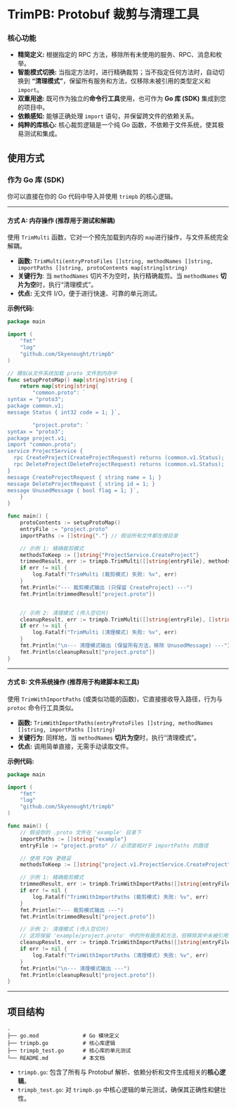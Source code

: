 # TrimPB: Protobuf 裁剪与清理工具

### 核心功能

*   **精简定义:** 根据指定的 RPC 方法，移除所有未使用的服务、RPC、消息和枚举。
*   **智能模式切换:** 当指定方法时，进行精确裁剪；当不指定任何方法时，自动切换到 **“清理模式”**，保留所有服务和方法，仅移除未被引用的类型定义和 `import`。
*   **双重用途:** 既可作为独立的**命令行工具**使用，也可作为 **Go 库 (SDK)** 集成到您的项目中。
*   **依赖感知:** 能够正确处理 `import` 语句，并保留跨文件的依赖关系。
*   **纯粹的库核心:** 核心裁剪逻辑是一个纯 Go 函数，不依赖于文件系统，使其极易测试和集成。

## 使用方式

### 作为 Go 库 (SDK)

你可以直接在你的 Go 代码中导入并使用 `trimpb` 的核心逻辑。

---

#### 方式 A: 内存操作 (推荐用于测试和解耦)

使用 `TrimMulti` 函数，它对一个预先加载到内存的 `map`进行操作，与文件系统完全解耦。

*   **函数:** `TrimMulti(entryProtoFiles []string, methodNames []string, importPaths []string, protoContents map[string]string)`
*   **关键行为**: 当 `methodNames` 切片不为空时，执行精确裁剪。当 `methodNames` **切片为空**时，执行“清理模式”。
*   **优点:** 无文件 I/O，便于进行快速、可靠的单元测试。

**示例代码:**

```go
package main

import (
	"fmt"
	"log"
	"github.com/Skyenought/trimpb"
)

// 模拟从文件系统加载 proto 文件到内存中
func setupProtoMap() map[string]string {
	return map[string]string{
		"common.proto": `
syntax = "proto3";
package common.v1;
message Status { int32 code = 1; }`,

		"project.proto": `
syntax = "proto3";
package project.v1;
import "common.proto";
service ProjectService {
  rpc CreateProject(CreateProjectRequest) returns (common.v1.Status);
  rpc DeleteProject(DeleteProjectRequest) returns (common.v1.Status);
}
message CreateProjectRequest { string name = 1; }
message DeleteProjectRequest { string id = 1; }
message UnusedMessage { bool flag = 1; }`,
	}
}

func main() {
    protoContents := setupProtoMap()
    entryFile := "project.proto"
	importPaths := []string{"."} // 假设所有文件都在根目录

    // 示例 1: 精确裁剪模式
    methodsToKeep := []string{"ProjectService.CreateProject"}
    trimmedResult, err := trimpb.TrimMulti([]string{entryFile}, methodsToKeep, importPaths, protoContents)
    if err != nil {
        log.Fatalf("TrimMulti (裁剪模式) 失败: %v", err)
    }
    fmt.Println("--- 裁剪模式输出 (只保留 CreateProject) ---")
    fmt.Println(trimmedResult["project.proto"])


    // 示例 2: 清理模式 (传入空切片)
    cleanupResult, err := trimpb.TrimMulti([]string{entryFile}, []string{}, importPaths, protoContents)
    if err != nil {
        log.Fatalf("TrimMulti (清理模式) 失败: %v", err)
    }
    fmt.Println("\n--- 清理模式输出 (保留所有方法，移除 UnusedMessage) ---")
    fmt.Println(cleanupResult["project.proto"])
}
```

---

#### 方式 B: 文件系统操作 (推荐用于构建脚本和工具)

使用 `TrimWithImportPaths` (或类似功能的函数)，它直接接收导入路径，行为与 `protoc` 命令行工具类似。

*   **函数:** `TrimWithImportPaths(entryProtoFiles []string, methodNames []string, importPaths []string)`
*   **关键行为**: 同样地，当 `methodNames` **切片为空**时，执行“清理模式”。
*   **优点:** 调用简单直接，无需手动读取文件。

**示例代码:**

```go
package main

import (
	"fmt"
	"log"
	"github.com/Skyenought/trimpb"
)

func main() {
    // 假设你的 .proto 文件在 'example' 目录下
    importPaths := []string{"example"}
    entryFile := "project.proto" // 必须是相对于 importPaths 的路径

    // 使用 FQN 更稳妥
    methodsToKeep := []string{"project.v1.ProjectService.CreateProject"}

    // 示例 1: 精确裁剪模式
    trimmedResult, err := trimpb.TrimWithImportPaths([]string{entryFile}, methodsToKeep, importPaths)
    if err != nil {
        log.Fatalf("TrimWithImportPaths (裁剪模式) 失败: %v", err)
    }
    fmt.Println("--- 裁剪模式输出 ---")
    fmt.Println(trimmedResult["project.proto"])

    // 示例 2: 清理模式 (传入空切片)
    // 这将保留 'example/project.proto' 中的所有服务和方法，但移除其中未被引用的类型
    cleanupResult, err := trimpb.TrimWithImportPaths([]string{entryFile}, []string{}, importPaths)
    if err != nil {
        log.Fatalf("TrimWithImportPaths (清理模式) 失败: %v", err)
    }
    fmt.Println("\n--- 清理模式输出 ---")
    fmt.Println(cleanupResult["project.proto"])
}
```

---

## 项目结构

```
.
├── go.mod              # Go 模块定义
├── trimpb.go           # 核心库逻辑
├── trimpb_test.go      # 核心库的单元测试
└── README.md           # 本文档
```

*   `trimpb.go`: 包含了所有与 Protobuf 解析、依赖分析和文件生成相关的**核心逻辑**。
*   `trimpb_test.go`: 对 `trimpb.go` 中核心逻辑的单元测试，确保其正确性和健壮性。
